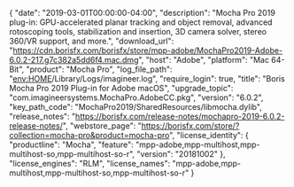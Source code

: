 {
  "date": "2019-03-01T00:00:00-04:00",
  "description": "Mocha Pro 2019 plug-in: GPU-accelerated planar tracking and object removal, advanced rotoscoping tools, stabilization and insertion, 3D camera solver, stereo 360/VR support, and more.",
  "download_url": "https://cdn.borisfx.com/borisfx/store/mpp-adobe/MochaPro2019-Adobe-6.0.2-217.g7c382a5dd6f4.mac.dmg",
  "host": "Adobe",
  "platform": "Mac 64-Bit",
  "product": "Mocha Pro",
  "log_file_path": "<env:HOME>/Library/Logs/imagineer.log",
  "require_login": true,
  "title": "Boris Mocha Pro 2019 Plug-in for Adobe macOS",
  "upgrade_topic": "com.imagineersystems.MochaPro.AdobeCC.pkg",
  "version": "6.0.2",
  "key_path_code": "MochaPro2019/SharedResources/libmocha.dylib",
  "release_notes": "https://borisfx.com/release-notes/mochapro-2019-6.0.2-release-notes/",
  "webstore_page": "https://borisfx.com/store/?collection=mocha-pro&product=mocha-pro",
  "license_identity": {
    "productline": "Mocha",
    "feature": "mpp-adobe,mpp-multihost,mpp-multihost-so,mpp-multihost-so-r",
    "version": "20181002"
  },
  "license_engines": "RLM",
  "license_names": "mpp-adobe,mpp-multihost,mpp-multihost-so,mpp-multihost-so-r"
}
